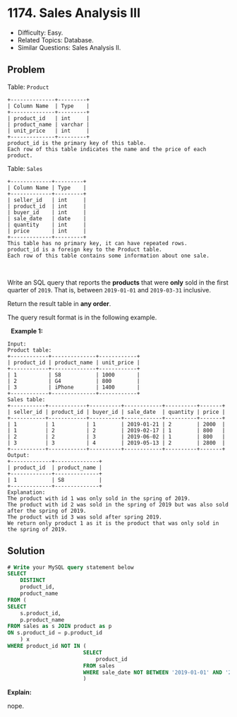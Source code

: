 # 1174. Sales Analysis III

- Difficulty: Easy.
- Related Topics: Database.
- Similar Questions: Sales Analysis II.

## Problem

Table: ```Product```

```
+--------------+---------+
| Column Name  | Type    |
+--------------+---------+
| product_id   | int     |
| product_name | varchar |
| unit_price   | int     |
+--------------+---------+
product_id is the primary key of this table.
Each row of this table indicates the name and the price of each product.
```

Table: ```Sales```

```
+-------------+---------+
| Column Name | Type    |
+-------------+---------+
| seller_id   | int     |
| product_id  | int     |
| buyer_id    | int     |
| sale_date   | date    |
| quantity    | int     |
| price       | int     |
+-------------+---------+
This table has no primary key, it can have repeated rows.
product_id is a foreign key to the Product table.
Each row of this table contains some information about one sale.
```

 

Write an SQL query that reports the **products** that were **only** sold in the first quarter of ```2019```. That is, between ```2019-01-01``` and ```2019-03-31``` inclusive.

Return the result table in **any order**.

The query result format is in the following example.

 
**Example 1:**

```
Input: 
Product table:
+------------+--------------+------------+
| product_id | product_name | unit_price |
+------------+--------------+------------+
| 1          | S8           | 1000       |
| 2          | G4           | 800        |
| 3          | iPhone       | 1400       |
+------------+--------------+------------+
Sales table:
+-----------+------------+----------+------------+----------+-------+
| seller_id | product_id | buyer_id | sale_date  | quantity | price |
+-----------+------------+----------+------------+----------+-------+
| 1         | 1          | 1        | 2019-01-21 | 2        | 2000  |
| 1         | 2          | 2        | 2019-02-17 | 1        | 800   |
| 2         | 2          | 3        | 2019-06-02 | 1        | 800   |
| 3         | 3          | 4        | 2019-05-13 | 2        | 2800  |
+-----------+------------+----------+------------+----------+-------+
Output: 
+-------------+--------------+
| product_id  | product_name |
+-------------+--------------+
| 1           | S8           |
+-------------+--------------+
Explanation: 
The product with id 1 was only sold in the spring of 2019.
The product with id 2 was sold in the spring of 2019 but was also sold after the spring of 2019.
The product with id 3 was sold after spring 2019.
We return only product 1 as it is the product that was only sold in the spring of 2019.
```


## Solution

```sql
# Write your MySQL query statement below
SELECT
    DISTINCT
    product_id,
    product_name
FROM (
SELECT 
    s.product_id,
    p.product_name
FROM sales as s JOIN product as p
ON s.product_id = p.product_id
    ) x 
WHERE product_id NOT IN (
                        SELECT
                            product_id
                        FROM sales
                        WHERE sale_date NOT BETWEEN '2019-01-01' AND '2019-03-31'
                        )
```

**Explain:**

nope.
